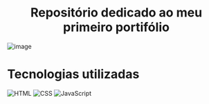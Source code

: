 <h1 align="center">Repositório dedicado ao meu primeiro portifólio</h1>

![image](https://github.com/user-attachments/assets/f7c039c1-31bb-43bf-925a-6fe02e9fda98)

  
# Tecnologias utilizadas

![HTML](https://img.shields.io/badge/HTML-E34F26?style=for-the-badge&logo=html5&logoColor=white)
![CSS](https://img.shields.io/badge/CSS-1572B6?style=for-the-badge&logo=css3&logoColor=white)
![JavaScript](https://img.shields.io/badge/JavaScript-F7DF1E?style=for-the-badge&logo=javascript&logoColor=black)


